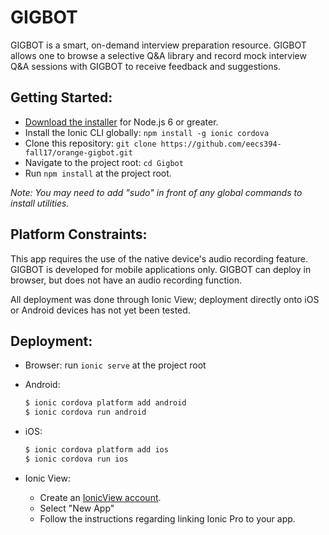 # GIGBOT

GIGBOT is a smart, on-demand interview preparation resource. GIGBOT allows one to browse a selective Q&A library and record mock interview Q&A sessions with GIGBOT to receive feedback and suggestions.

## Getting Started:

- [Download the installer](https://nodejs.org/en/) for Node.js 6 or greater.
- Install the Ionic CLI globally: `npm install -g ionic cordova`
- Clone this repository: `git clone https://github.com/eecs394-fall17/orange-gigbot.git`
- Navigate to the project root: `cd Gigbot`
- Run `npm install` at the project root.

*Note: You may need to add "sudo" in front of any global commands to install utilities.*

## Platform Constraints:

This app requires the use of the native device's audio recording feature. GIGBOT is developed for mobile applications only. GIGBOT can deploy in browser, but does not have an audio recording function.

All deployment was done through Ionic View; deployment directly onto iOS or Android devices has not yet been tested.

## Deployment:

  - Browser: run `ionic serve` at the project root

  - Android:
    ```bash
    $ ionic cordova platform add android
    $ ionic cordova run android
    ```

  - iOS:
    ```bash
    $ ionic cordova platform add ios
    $ ionic cordova run ios
    ```

  - Ionic View:
    - Create an [IonicView account](https://ionicframework.com/products/view).
    - Select "New App"
    - Follow the instructions regarding linking Ionic Pro to your app.
